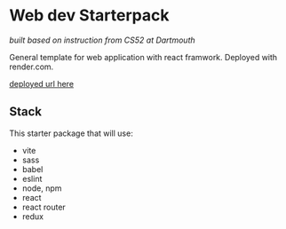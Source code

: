 # Web dev Starterpack

*built based on instruction from CS52 at Dartmouth*

General template for web application with react framwork. Deployed with render.com.

[deployed url here](https://frontend-starterpack-illustration.onrender.com)

## Stack

This starter package that will use:

- vite
- sass
- babel
- eslint
- node, npm
- react
- react router
- redux
